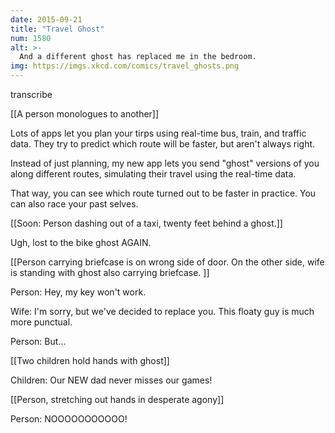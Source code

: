 ```yaml
---
date: 2015-09-21
title: "Travel Ghost"
num: 1580
alt: >-
  And a different ghost has replaced me in the bedroom.
img: https://imgs.xkcd.com/comics/travel_ghosts.png
---
```

transcribe

[[A person monologues to another]]

Lots of apps let you plan your tirps using real-time bus, train, and traffic data. They try to predict which route will be faster, but aren't always right.

Instead of just planning, my new app lets you send "ghost" versions of you along different routes, simulating their travel using the real-time data.

That way, you can see which route turned out to be faster in practice. You can also race your past selves.

[[Soon: Person dashing out of a taxi, twenty feet behind a ghost.]]

Ugh, lost to the bike ghost AGAIN.

[[Person carrying briefcase is on wrong side of door. On the other side, wife is standing with ghost also carrying briefcase. ]]

Person: Hey, my key won't work.

Wife: I'm sorry, but we've decided to replace you. This floaty guy is much more punctual.

Person: But...

[[Two children hold hands with ghost]]

Children: Our NEW dad never misses our games!

[[Person, stretching out hands in desperate agony]]

Person: NOOOOOOOOOOO!

